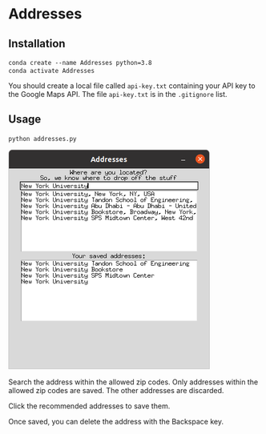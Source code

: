 # Addresses

## Installation

```
conda create --name Addresses python=3.8
conda activate Addresses
```

You should create a local file called `api-key.txt` containing your API key to 
the Google Maps API. The file `api-key.txt` is in the `.gitignore` list.

## Usage

```
python addresses.py
```

![images/demo.png](images/demo.png)

Search the address within the allowed zip codes.
Only addresses within the allowed zip codes are saved.
The other addresses are discarded.

Click the recommended addresses to save them.

Once saved, you can delete the address with the Backspace key.
